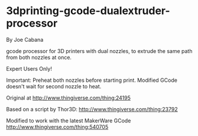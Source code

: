3dprinting-gcode-dualextruder-processor
=======================================

By Joe Cabana

gcode processor for 3D printers with dual nozzles,
to extrude the same path from both nozzles at once.

Expert Users Only!

Important:
Preheat both nozzles before starting print.
Modified GCode doesn't wait for second nozzle to heat.

Original at http://www.thingiverse.com/thing:24195

Based on a script by Thor3D:
http://www.thingiverse.com/thing:23792

Modified to work with the latest MakerWare GCode
http://www.thingiverse.com/thing:540705
